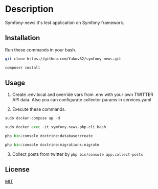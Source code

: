 # Description

Symfony-news it's test application on Symfony framework.

## Installation


Run these commands in your bash.
```bash
git clone https://github.com/Yakov32/symfony-news.git

composer install
```

## Usage

1. Create .env.local and override vars from .env with your own TWITTER API data. Also you can configurate collector params in services.yaml


2. Execute these commands.

```python
sudo docker-compose up -d 

sudo docker exec -it symfony-news-php-cli bash

php bin/console doctrine:database:create

php bin/console doctrine:migrations:migrate
```
3. Collect posts from twitter by ```php bin/console app:collect-posts```
## License
[MIT](https://choosealicense.com/licenses/mit/)
